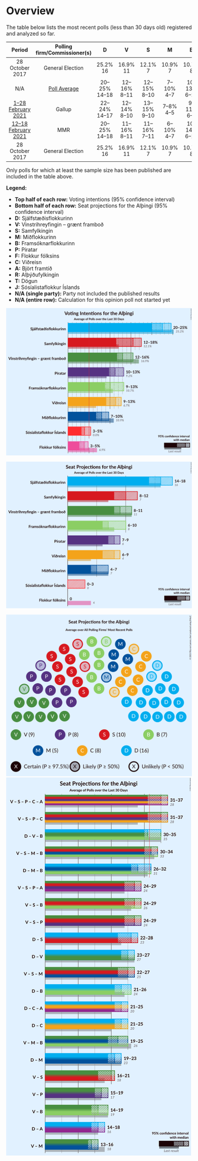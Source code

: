 # Overview

The table below lists the most recent polls (less than 30 days old) registered and analyzed so far.

| Period     | Polling firm/Commissioner(s) | D | V | S | M | B | P | F | C | A | R | T | J |
|:----------:|:----------------------------:|:--:|:--:|:--:|:--:|:--:|:--:|:--:|:--:|:--:|:--:|:--:|:--:|
| 28 October 2017 | General Election | 25.2% <br> 16 | 16.9% <br> 11 | 12.1% <br> 7 | 10.9% <br> 7 | 10.7% <br> 8 | 9.2% <br> 6 | 6.9% <br> 4 | 6.7% <br> 4 | 1.2% <br> 0 | 0.2% <br> 0 | 0.1% <br> 0 | 0.0% <br> 0 |
| N/A | [Poll Average](average.html) | 20–25% <br> 14–18 | 12–16% <br> 8–11 | 12–15% <br> 8–10 | 7–10% <br> 4–7 | 10–13% <br> 6–10 | 10–13% <br> 7–9 | 3–5% <br> 0 | 9–12% <br> 5–9 | N/A <br> N/A | N/A <br> N/A | N/A <br> N/A | 3–6% <br> 0–4 |
| [1–28 February 2021](2021-02-28-Gallup.html) | Gallup | 22–24% <br> 14–17 | 12–14% <br> 8–10 | 13–15% <br> 9–10 | 7–8% <br> 4–5 | 9–11% <br> 6–8 | 11–13% <br> 7–9 | 3–5% <br> 0 | 9–10% <br> 5–7 | N/A <br> N/A | N/A <br> N/A | N/A <br> N/A | 5–6% <br> 3–4 |
| [12–18 February 2021](2021-02-18-MMR.html) | MMR | 20–25% <br> 14–18 | 11–16% <br> 8–11 | 11–16% <br> 7–11 | 6–10% <br> 4–7 | 10–14% <br> 6–10 | 10–14% <br> 6–9 | 3–5% <br> 0 | 9–13% <br> 6–9 | N/A <br> N/A | N/A <br> N/A | N/A <br> N/A | 3–6% <br> 0–3 |
| 28 October 2017 | General Election | 25.2% <br> 16 | 16.9% <br> 11 | 12.1% <br> 7 | 10.9% <br> 7 | 10.7% <br> 8 | 9.2% <br> 6 | 6.9% <br> 4 | 6.7% <br> 4 | 1.2% <br> 0 | 0.2% <br> 0 | 0.1% <br> 0 | 0.0% <br> 0 |

Only polls for which at least the sample size has been published are included in the table above.

**Legend:**
+ **Top half of each row:** Voting intentions (95% confidence interval)
+ **Bottom half of each row:** Seat projections for the Alþingi (95% confidence interval)
+ **D:** Sjálfstæðisflokkurinn
+ **V:** Vinstrihreyfingin – grænt framboð
+ **S:** Samfylkingin
+ **M:** Miðflokkurinn
+ **B:** Framsóknarflokkurinn
+ **P:** Píratar
+ **F:** Flokkur fólksins
+ **C:** Viðreisn
+ **A:** Björt framtíð
+ **R:** Alþýðufylkingin
+ **T:** Dögun
+ **J:** Sósíalistaflokkur Íslands
+ **N/A (single party):** Party not included the published results
+ **N/A (entire row):** Calculation for this opinion poll not started yet


![Graph with voting intentions not yet produced](average.png "Voting Intentions")

![Graph with seats not yet produced](average-seats.png "Seats")

![Graph with seating plan not yet produced](average-seating-plan.png "Seating Plan")
![Graph with coalitions seats not yet produced](average-coalitions-seats.png "Coalitions Seats")
